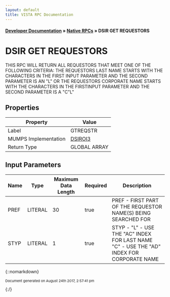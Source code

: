 ```yaml
---
layout: default
title: VISTA RPC Documentation
---
```


#### [Developer Documentation](../index) &#187; [Native RPCs](TableOfContents) &#187; DSIR GET REQUESTORS<br/>
# DSIR GET REQUESTORS

THIS RPC WILL RETURN ALL REQUESTORS THAT MEET ONE OF THE FOLLOWING CRITERIA: THE REQUESTORS LAST NAME STARTS WITH THE CHARACTERS IN THE FIRST INPUT PARAMETER AND THE SECOND PARAMETER IS AN "L" OR  THE REQUESTORS CORPORATE NAME STARTS WITH THE CHARACTERS IN THE FIRSTINPUT PARAMETER AND THE SECOND PARAMETER IS A "C"L"

## Properties

Property | Value
--- | ---
Label | GTREQSTR
MUMPS Implementation | [DSIROI3](http://code.osehra.org/dox/Routine_DSIROI3_source.html)
Return Type | GLOBAL ARRAY


## Input Parameters

Name | Type | Maximum Data Length | Required | Description
--- | --- | --- | --- | ---
PREF | LITERAL | 30 | true | PREF - FIRST PART OF THE REQUESTOR NAME(S) BEING SEARCHED FOR
STYP | LITERAL | 1 | true | STYP - &quot;L&quot; - USE THE &quot;AC&quot; INDEX FOR LAST NAME         &quot;C&quot; - USE THE &quot;AD&quot; INDEX FOR CORPORATE NAME



{::nomarkdown} <br/><p style="font-size: 11px">Document generated on August 24th 2017, 2:57:41 pm</p>{:/}